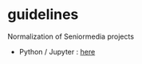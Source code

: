 # guidelines
Normalization of Seniormedia projects

- Python / Jupyter : [here](https://github.com/SeniorMedia/guidelines/blob/master/python.md)
